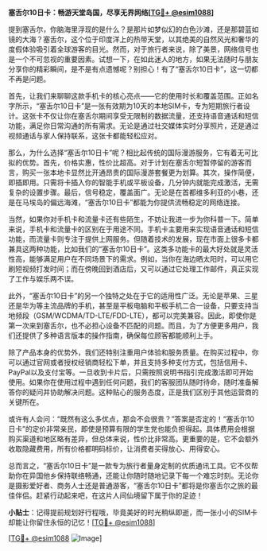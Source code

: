 **塞舌尔10日卡：畅游天堂岛国，尽享无界网络[[TG💪+ @esim1088](https://t.me/s/esim1088)]**

提到塞舌尔，你脑海里浮现的是什么？是那片如梦似幻的白色沙滩，还是那碧蓝如镜的大海？塞舌尔，这个位于印度洋上的热带天堂，以其绝美的自然风光和奢华的度假体验吸引着全球游客的目光。然而，对于旅行者来说，除了美景，网络信号也是一个不可忽视的重要因素。试想一下，在如此迷人的地方，如果无法随时与朋友分享你的精彩瞬间，是不是有点遗憾呢？别担心！有了“塞舌尔10日卡”，这一切都不再是问题。

首先，让我们来聊聊这款手机卡的核心亮点——它的使用时长和覆盖范围。正如名字所示，“塞舌尔10日卡”是一张有效期为10天的本地SIM卡，专为短期旅行者设计。这张卡不仅让你在塞舌尔期间享受无限制的数据流量，还支持语音通话和短信功能，满足你日常沟通的所有需求。无论是通过社交媒体实时分享照片，还是通过视频通话与家人保持联系，这张卡都能轻松应对。

那么，为什么选择“塞舌尔10日卡”呢？相比起传统的国际漫游服务，它有着无可比拟的优势。首先，价格实惠，性价比超高。对于计划在塞舌尔短暂停留的游客而言，购买一张本地卡显然比开通昂贵的国际漫游套餐更为划算。其次，操作简便，即插即用。只需将卡插入你的智能手机或平板设备，几分钟内就能完成激活，无需复杂的设置步骤。最后，信号稳定，覆盖面广。无论是在首都维多利亚的小巷，还是在马埃岛的偏远海滩，“塞舌尔10日卡”都能为你提供流畅稳定的网络连接。

当然，如果你对手机卡和流量卡还有些陌生，不妨让我进一步为你科普一下。简单来说，手机卡和流量卡的区别在于用途不同。手机卡主要用来实现语音通话和短信功能，而流量卡则专注于提供上网服务。但随着技术的发展，现在市面上很多卡都兼具这两种功能，比如我们的“塞舌尔10日卡”。这类多功能卡的最大好处就是灵活性高，能够满足用户在不同场景下的需求。例如，当你在海边晒太阳时，可以用它刷短视频打发时间；而在傍晚回到酒店后，又可以通过它处理工作邮件，真正实现了工作与娱乐两不误。

此外，“塞舌尔10日卡”的另一个独特之处在于它的适用性广泛。无论是苹果、三星还是华为等主流品牌的手机，甚至是平板电脑和平板手机二合一设备，只要支持当地频段（GSM/WCDMA/TD-LTE/FDD-LTE），都可以完美兼容。因此，即使你是第一次来到塞舌尔，也不必担心设备不匹配的问题。而且，为了方便更多用户，我们还提供了多种语言版本的操作指南，确保每位顾客都能顺利上手。

除了产品本身的优势外，我们还特别注重用户体验和服务质量。在购买过程中，你可以通过官网或者授权经销商轻松下单，并且支持多种支付方式，包括信用卡、PayPal以及支付宝等。一旦收到卡片后，只需按照说明书指引完成激活即可开始使用。如果你在使用过程中遇到任何问题，我们的客服团队随时待命，随时准备解答你的疑问并协助解决问题。这种贴心的服务态度，正是我们区别于其他运营商的关键所在。

或许有人会问：“既然有这么多优点，那会不会很贵？”答案是否定的！“塞舌尔10日卡”的定价非常亲民，即使是预算有限的学生党也能负担得起。具体费用会根据购买渠道和地区略有差异，但总体来说，性价比非常高。更重要的是，它不会额外收取隐藏费用，所有价格都明码标价，让消费者买得放心、用得安心。

总而言之，“塞舌尔10日卡”是一款专为旅行者量身定制的优质通讯工具。它不仅帮助你在异国他乡保持联络畅通，还能让你随时随地记录下每一个难忘时刻。无论你是摄影爱好者、商务人士还是普通游客，“塞舌尔10日卡”都将是你塞舌尔之旅的最佳伴侣。赶紧行动起来吧，在这片人间仙境留下属于你的足迹！

**小贴士**：记得提前规划好行程哦，毕竟美好的时光稍纵即逝，而一张小小的SIM卡却能让你留住永恒的记忆！[[TG💪+ @esim1088](https://t.me/s/esim1088)]

[[TG💪+ @esim1088](https://t.me/s/esim1088) ![Image](https://i.postimg.cc/4NQfJmqS/Snipaste-2025-05-13-00-14-12.png)]